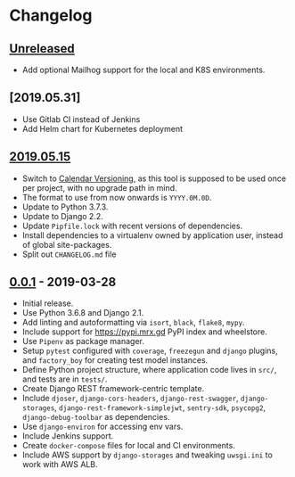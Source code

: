 # Changelog

## [Unreleased]

- Add optional Mailhog support for the local and K8S environments.

## [2019.05.31]

- Use Gitlab CI instead of Jenkins
- Add Helm chart for Kubernetes deployment

## [2019.05.15]

- Switch to [Calendar Versioning](https://calver.org/), as this tool is supposed to be used once per project, with no upgrade path in mind.
- The format to use from now onwards is `YYYY.0M.0D`.
- Update to Python 3.7.3.
- Update to Django 2.2.
- Update `Pipfile.lock` with recent versions of dependencies.
- Install dependencies to a virtualenv owned by application user, instead of global site-packages.
- Split out `CHANGELOG.md` file

## [0.0.1] - 2019-03-28

- Initial release.
- Use Python 3.6.8 and Django 2.1.
- Add linting and autoformatting via `isort`, `black`, `flake8`, `mypy`.
- Include support for <https://pypi.mrx.gd> PyPI index and wheelstore.
- Use `Pipenv` as package manager.
- Setup `pytest` configured with `coverage`, `freezegun` and `django` plugins, and `factory_boy` for creating test model instances.
- Define Python project structure, where application code lives in `src/`, and tests are in `tests/`.
- Create Django REST framework-centric template.
- Include `djoser`, `django-cors-headers`, `django-rest-swagger`, `django-storages`, `django-rest-framework-simplejwt`, `sentry-sdk`, `psycopg2`, `django-debug-toolbar` as dependencies.
- Use `django-environ` for accessing env vars.
- Include Jenkins support.
- Create `docker-compose` files for local and CI environments.
- Include AWS support by `django-storages` and tweaking `uwsgi.ini` to work with AWS ALB.

[Unreleased]: https://gitlab.com/merixstudio/pts/django-project-template/compare/2019.05.15...master
[2019.05.15]: https://gitlab.com/merixstudio/pts/django-project-template/tree/2019.05.15
[0.0.1]: https://gitlab.com/merixstudio/pts/django-project-template/tree/0.0.1
